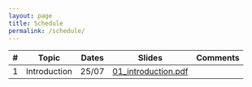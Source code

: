 ```yaml
---
layout: page
title: Schedule
permalink: /schedule/
---
```


| # | Topic | Dates | Slides | Comments | 
|--:|-------|-------|-----------|----------|
| 1 | Introduction | 25/07 | [01_introduction.pdf](slides/01_introduction.pdf) | |
